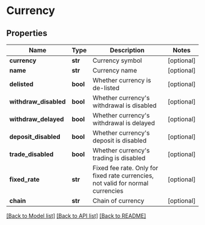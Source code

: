 # Currency

## Properties
Name | Type | Description | Notes
------------ | ------------- | ------------- | -------------
**currency** | **str** | Currency symbol | [optional] 
**name** | **str** | Currency name | [optional] 
**delisted** | **bool** | Whether currency is de-listed | [optional] 
**withdraw_disabled** | **bool** | Whether currency&#39;s withdrawal is disabled | [optional] 
**withdraw_delayed** | **bool** | Whether currency&#39;s withdrawal is delayed | [optional] 
**deposit_disabled** | **bool** | Whether currency&#39;s deposit is disabled | [optional] 
**trade_disabled** | **bool** | Whether currency&#39;s trading is disabled | [optional] 
**fixed_rate** | **str** | Fixed fee rate. Only for fixed rate currencies, not valid for normal currencies | [optional] 
**chain** | **str** | Chain of currency | [optional] 

[[Back to Model list]](../README.md#documentation-for-models) [[Back to API list]](../README.md#documentation-for-api-endpoints) [[Back to README]](../README.md)


